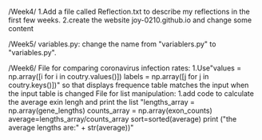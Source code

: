 /Week4/ 1.Add a file called Reflection.txt to describe my reflections in the first few weeks.
        2.create the website joy-0210.github.io and change some content

/Week5/ variables.py: change the name from "variablers.py" to "variables.py".

/Week6/ File for comparing coronavirus infection rates: 
          1.Use"values = np.array([i for i in coutry.values()])
                labels = np.array([j for j in coutry.keys()])"
            so that displays frequence table matches the input when the input table is changed
        File for list manipulation: 
          1.add code to calculate the average exin lengh and print the list
          "lengths_array = np.array(gene_lengths)
           counts_array = np.array(exon_counts)
           average=lengths_array/counts_array
           sort=sorted(average)
           print ("the average lengths are:" + str(average))"
           
           
